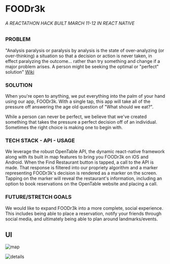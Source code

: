 # FOODr3k
###### A REACTATHON HACK BUILT MARCH 11-12 IN REACT NATIVE
### PROBLEM

"Analysis paralysis or paralysis by analysis is the state of over-analyzing (or over-thinking) a situation so that a decision or action is never taken, in effect paralyzing the outcome... rather than try something and change if a major problem arises. A person might be seeking the optimal or "perfect" solution"
[Wiki](https://en.wikipedia.org/wiki/Analysis_paralysis)

### SOLUTION

When you're open to anything, we put everything into the palm of your hand using our app, FOODr3k. With a single tap, this app will take all of the pressure off answering the age old question of  "What should we eat?".

While a person can never be perfect, we believe that we've created something that takes the pressure a perfect decision off of an individual. Sometimes the right choice is making one to begin with.

### TECH STACK  - API -  USAGE

We leverage the robust OpenTable API, the dynamic react-native framework along with its built in map features to bring you FOODr3k on iOS and Android. When the Find Restaurant button is tapped, a call to the API is made. That response is filtered into our propriety algorithm and a marker representing FOODr3k's decision is rendered as a marker on the screen. Tapping on the marker will reveal the restaurant's information, including an option to book reservations on the OpenTable website and placing a call.

### FUTURE/STRETCH GOALS

We would like to expand FOODr3k into a more complete, social experience. This includes being able to place a reservation, notify your friends through social media, and ultimately being able to plan around landmarks/events.

## UI


![map](FOODr3k/mapview.png)

![details](FOODr3k/detailview.png)


